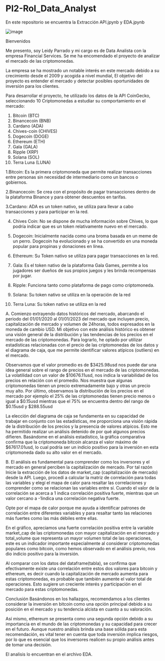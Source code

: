 # PI2-Rol_Data_Analyst
En este repositorio se encuentra la Extracción API.jpynb y EDA.jpynb



![image](https://github.com/Leidypv/PI2-Rol_Data_Analyst/assets/122382146/1879ba47-691f-4e11-a78e-ecc7365b5f5d)

 
Bienvenidos 

Me presento, soy Leidy Parrado y mi cargo es de Data Analista con la empresa Financial Services. Se me ha encomendado el proyecto de analizar el mercado de las criptomonedas.

La empresa se ha mostrado un notable interés en este mercado debido a su crecimiento desde el 2009 y acogida a nivel mundial, El objetivo del proyecto es entender el mercado y detectar posibles oportunidades de inversión para los clientes. 
 
 Para desarrollar el proyecto, he utilizado los datos de la API CoinGecko, seleccionando 10 Criptomonedas a estudiar su comportamiento en el mercado: 
 
1.	Bitcoin (BTC)
2.	Binancecoin (BNB)
3.	Cardano (ADA)
4.	Chives-coin (CHIVES)
5.	Dogecoin (DOGE)
6.	Ethereum (ETH)
7.	Gala (GALA)
8.	Ripple (XRP)
9.	Solana (SOL)
10.	Terra Luna (LUNA)
    
1.Bitcoin: Es la primera criptomoneda que permite realizar transacciones entre personas sin necesidad de intermediario como un bancos o gobiernos.

2.Binancecoin: Se crea con el propósito de pagar transacciones dentro de la plataforma Binance y para obtener descuentos en tarifas.

3.Cardano: ADA es un token nativo, se utiliza para llevar a cabo transacciones y para participar en la red. 

4. Chives Coin: No se dispone de mucha información sobre Chives, lo que podría indicar que es un token relativamente nuevo en el mercado.
   
5. Dogecoin: Inicialmente nacida como una broma basada en un meme de un perro. Dogecoin ha evolucionado y se ha convertido en una moneda popular para propinas y donaciones en línea.
 
6. Ethereum: Su Token nativo se utiliza para pagar transacciones en la red.

7. Gala: Es el token nativo de la plataforma Gala Games, permite a los jugadores ser dueños de sus propios juegos y les brinda recompensas por jugar.

8.  Ripple: Funciona tanto como plataforma de pago como criptomoneda.

9.  Solana: Su token nativo se utiliza en la operación de la red

11. Terra Luna: Su token nativo se utiliza en la red 

A.   Comienzo extrayendo datos históricos del mercado, abarcando el periodo del 01/01/2020 al 01/01/2023 del mercado que incluyen precio, capitalización de mercado y volumen de 24horas, todos expresados en la moneda de cambio USD. 
Mi objetivo con este análisis histórico es obtener una visión general de la distribución y las tendencias de los precios en el mercado de las criptomonedas. Para lograrlo, he optado por utilizar estadísticas relacionadas con el precio de las criptomonedas de los datos y el diagrama de caja, que me permite identificar valores atípicos (outliers) en el mercado.

Observamos que el valor promedio es de $3425.98usd nos puede dar una idea general sobre el rango de precios en el mercado de las criptomonedas. La volatilidad con un valor de $10676.11usd, nos indica la variabilidad de los precios en relación con el promedio. Nos muestra que algunas criptomonedas tienen un precio extremadamente bajo y otras un precio muy alto. Por último, observamos la distribución de los precios en el mercado por ejemplo el 25% de las criptomonedas tienen precio menos o igual a $0.15usd mientras que el 75% se encuentra dentro del rango de $0.15usd y $288.55usd 

La elección del diagrama de caja se fundamenta en su capacidad de trabajar en conjunto con las estadísticas, me proporciona una visión rápida de la distribución de los precios y la presencia de valores atípicos. Esto me ha permitido realizar un análisis detenido de por qué algunos precios difieren. 
Basándome en el análisis estadístico, la gráfica comparativa confirma que la criptomoneda bitcoin alcanza el valor máximo de $67617.01usd, lo cual podría ser un indicio positivo para la inversión en esta criptomoneda dado su alto valor en el mercado.  

B.   El análisis es fundamental para comprender como los inversores y el mercado en general perciben la capitalización de mercado. Por tal razón Inicie la extracción de los datos de market_cap (capitalización de mercado) desde la API. 
Luego, procedí a calcular la matriz de correlación para todas las variables y elegí el mapa de calor para resaltar las correlaciones y comprender como se relacionan las variables entre sí. Cuando el valor de la correlación se acerca a 1 indica correlación positiva fuerte, mientras que un valor cercano a -1indica una correlación negativa fuerte. 

Opte por el mapa de calor porque me ayuda a identificar patrones de correlación entre diferentes variables y para resaltar tanto las relaciones más fuertes como las más débiles entre ellas. 

En el gráfico, apreciamos una fuerte correlación positiva entre la variable market_cap de las criptomonedas con mayor capitalización en el mercado y total_volume que representa un mayor volumen total de las operaciones, este es un indicador importante especialmente al considerar criptomonedas populares como bitcoin, como hemos observado en el análisis previo, nos dio indicio positivo para la inversión. 

Al comparar con los datos del dataframe(tabla), se confirma que efectivamente existe una correlación entre estos dos valores para bitcoin y ethereum, es decir cuando la capitalización de mercado aumenta para estas criptomonedas, es probable que también aumente el valor total de operaciones. Esto sugiere un creciente interés y participación en el mercado para estas criptomonedas.  

Conclusión
Basándonos en los hallazgos, recomendamos a los clientes considerar la inversión en bitcoin como una opción principal debido a su posición en el mercado y su tendencia alcista en cuanto a su valoración.

Así mismo, ethereum se presenta como una segunda opción debido a su importancia en el mundo de las criptomonedas y su capacidad para crecer en el futuro.
Aunque nuestro análisis brinda una base sólida para esta recomendación, es vital tener en cuenta que toda inversión implica riesgos, por lo que es esencial que los inversores realicen su propio análisis antes de tomar una decisión. 

El analisis lo encuentran en el archivo EDA. 

